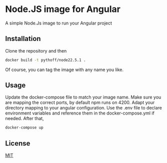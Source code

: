 # Node.JS image for Angular

A simple Node.Js image to run your Angular project

## Installation

Clone the repository and then

```bash
docker build -t pythoff/node22.5.1 .
```
Of course, you can tag the image with any name you like.

## Usage

Update the docker-compose file to match your image name.
Make sure you are mapping the correct ports, by default npm runs on 4200.
Adapt your directory mapping to your angular configuration.
Use the .env file to declare environment variables and reference them in the docker-compose.yml if needed.
After that,

```bash
docker-compose up
```

## License

[MIT](https://choosealicense.com/licenses/mit/)
